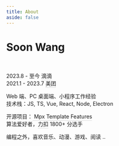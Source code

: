```yaml
---
title: About
aside: false
---
```


<style>
.soon{
  a {
      color: inherit !important;
      font-weight: inherit !important;
      text-decoration: none !important;
      padding-bottom: 1.5px;
      border-bottom: 1.5px solid rgba(125,125,125,.3);
      transition: border 0.3s ease-in-out !important;
  }
  a:hover {
      color: inherit !important;
      border-bottom: 1.5px solid rgba(125,125,125,1);
      transition: border .3s ease-in-out !important;
  }
}
</style>

<H1><span text-rainbow>Soon Wang</span></H1>

<br>
<div class='soon'>

<span >2023.8</span>
<span left-17 absolute >-</span >
<span left-23 absolute >至今</span >
<span left-45 absolute >[<span i-arcticons-didi-food role="img" aria-hidden="true" w4.5 h4.5 /> 滴滴](https://www.didiglobal.com/)</span ><br>
<span >2021.1</span>
<span left-17 absolute >-</span >
<span left-23 absolute >2023.7</span >
<span left-45 absolute >[<IconMeituan w4.5 h4.5 inline-block align-sub op75 pb-0.2 /> 美团](https://www.meituan.com/)</span><br>

Web 端、PC 桌面端、小程序工作经验 <br>
技术栈：JS, TS, Vue, React, Node, Electron

开源项目：[<span i-simple-icons-visualstudiocode w4 h4 pb-5 op75 /> Mpx Template Features](https://github.com/wangshunnn/mpx-template-features)<br>
算法爱好者，[<span i-simple-icons-leetcode w4 h4 pb-5 op75 />力扣](https://leetcode.cn/u/soon-8) 1800+ 分选手

编程之外，喜欢音乐、动漫、游戏、阅读 ..

</div>
